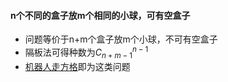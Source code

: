 #### n个不同的盒子放m个相同的小球，可有空盒子
+ 问题等价于n+m个盒子放m个小球，不可有空盒子
+ 隔板法可得种数为$C_{n+m-1}^{n-1}$
+ [机器人走方格](https://vjudge.net/contest/244699#problem/B)即为这类问题

